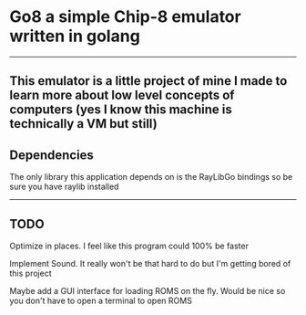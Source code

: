 # Go8 a simple Chip-8 emulator written in golang   
----------

This emulator is a little project of mine I made to learn more about low level concepts of computers (yes I know this machine is technically a VM but still)   
----------

## Dependencies   
   
The only library this application depends on is the RayLibGo bindings so be sure you have raylib installed  

----------
   
## TODO
   
Optimize in places. I feel like this program could 100% be faster   
   
Implement Sound. It really won't be that hard to do but I'm getting bored of this project   
   
Maybe add a GUI interface for loading ROMS on the fly. Would be nice so you don't have to open a terminal to open ROMS   

